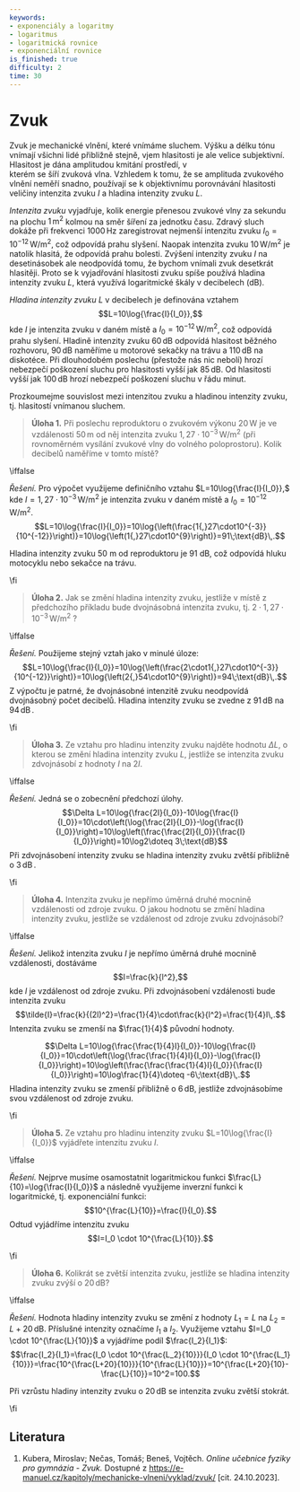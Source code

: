 ```yaml
---
keywords:
- exponenciály a logaritmy
- logaritmus
- logaritmická rovnice
- exponenciální rovnice
is_finished: true
difficulty: 2
time: 30
---
```


# Zvuk

Zvuk je mechanické vlnění, které vnímáme sluchem. 
Výšku a délku tónu vnímají všichni lidé přibližně 
stejně, vjem hlasitosti je ale velice subjektivní. 
Hlasitost je dána amplitudou kmitání prostředí, v  
kterém se šíří zvuková vlna. Vzhledem k tomu, že 
se amplituda zvukového vlnění neměří snadno, 
používají se k objektivnímu porovnávání hlasitosti 
veličiny intenzita zvuku $I$ a hladina intenzity 
zvuku $L$.

*Intenzita zvuku* vyjadřuje, kolik energie 
přenesou zvukové vlny za sekundu na plochu $1\,\text{m}^2$ 
kolmou na směr šíření za jednotku času. Zdravý sluch 
dokáže při frekvenci $1000\,\text{Hz}$ 
zaregistrovat nejmenší intenzitu zvuku $I_0=10^{-12}\,\text{W}/\text{m}^2$,
což odpovídá prahu slyšení.
Naopak intenzita zvuku $10\,\text{W}/\text{m}^2$ 
je natolik hlasitá, že odpovídá prahu bolesti. 
Zvýšení intenzity zvuku $I$ na desetinásobek ale 
neodpovídá tomu, že bychom vnímali zvuk desetkrát hlasitěji. 
Proto se k vyjadřování 
hlasitosti zvuku spíše používá hladina intenzity 
zvuku $L$, která využívá logaritmické škály v 
decibelech (dB).

*Hladina intenzity zvuku* $L$ v decibelech je 
definována vztahem 
$$L=10\log{\frac{I}{I_0}},$$
kde $I$ je intenzita zvuku v daném místě a
$I_0=10^{-12}\,\text{W}/\text{m}^2$, což odpovídá prahu
slyšení. Hladině intenzity zvuku $60\,\text{dB}$
odpovídá hlasitost běžného rozhovoru, $90\,\text{dB}$ naměříme u
motorové sekačky na trávu a
$110\,\text{dB}$ na diskotéce. Při dlouhodobém 
poslechu (přestože nás nic nebolí) hrozí nebezpečí 
poškození sluchu pro hlasitosti vyšší jak $85\,\text{dB}$. Od
hlasitosti vyšší jak $100\,\text{dB}$
hrozí nebezpečí poškození sluchu v řádu minut.

Prozkoumejme souvislost mezi intenzitou zvuku a hladinou intenzity
zvuku, tj. hlasitostí vnímanou sluchem.

>**Úloha 1.** Při poslechu reproduktoru o zvukovém výkonu $20\,\text{W}$ je 
>ve vzdálenosti $50\,\text{m}$ od něj intenzita zvuku $1{,}27\cdot10^{-3}\,
>\text{W}/\text{m}^2$ (při rovnoměrném vysílání zvukové vlny do volného 
>poloprostoru). Kolik decibelů naměříme v tomto místě?

\iffalse

*Řešení.* Pro výpočet využijeme definičního vztahu $L=10\log{\frac{I}{I_0}},$
kde $I=1{,}27\cdot10^{-3}\,\text{W}/\text{m}^2$ je intenzita zvuku v 
daném místě a $I_0=10^{-12}\,\text{W}/\text{m}^2$.
$$L=10\log{\frac{I}{I_0}}=10\log{\left(\frac{1{,}27\cdot10^{-3}}{10^{-12}}\right)}=10\log{\left(1{,}27\cdot10^{9}\right)}=91\;\text{dB}\,.$$

Hladina intenzity zvuku $50$ m od reproduktoru je $91$ dB, což odpovídá 
hluku motocyklu nebo sekačce na trávu.

\fi

>**Úloha 2.** Jak se změní hladina intenzity zvuku, jestliže v místě z 
>předchozího příkladu bude dvojnásobná intenzita zvuku, tj. $2\cdot1{,}27\cdot10^{-3}\,\text{W}/\text{m}^2$ ?

\iffalse

*Řešení.* Použijeme stejný vztah jako v minulé úloze:
$$L=10\log{\frac{I}{I_0}}=10\log{\left(\frac{2\cdot1{,}27\cdot10^{-3}}{10^{-12}}\right)}=10\log{\left(2{,}54\cdot10^{9}\right)}=94\;\text{dB}\,.$$
Z výpočtu je patrné, že dvojnásobné intenzitě zvuku neodpovídá 
dvojnásobný počet decibelů. Hladina intenzity zvuku se zvedne z
$91\,\text{dB}$ na $94\,\text{dB}\,$.

\fi

>**Úloha 3.** Ze vztahu pro hladinu intenzity zvuku najděte 
>hodnotu $\Delta L$, o kterou se 
>změní hladina intenzity zvuku $L$, jestliže se intenzita zvuku 
>zdvojnásobí z hodnoty $I$ na $2I$.

\iffalse

*Řešení.* Jedná se o zobecnění předchozí úlohy.$$\Delta L=10\log{\frac{2I}{I_0}}-10\log{\frac{I}{I_0}}=10\cdot\left(\log{\frac{2I}{I_0}}-\log{\frac{I}{I_0}}\right)=10\log\left(\frac{\frac{2I}{I_0}}{\frac{I}{I_0}}\right)=10\log2\doteq 3\;\text{dB}$$
Při zdvojnásobení intenzity zvuku se hladina intenzity zvuku zvětší přibližně o $3\,\text{dB}\,$.

\fi

>**Úloha 4.** Intenzita zvuku je nepřímo úměrná druhé mocnině vzdálenosti 
>od zdroje zvuku. O jakou hodnotu se změní hladina intenzity zvuku,
>jestliže se vzdálenost od zdroje zvuku zdvojnásobí? 

\iffalse

*Řešení.* Jelikož intenzita zvuku $I$ je nepřímo úměrná druhé mocnině 
vzdálenosti, dostáváme  $$I=\frac{k}{l^2},$$ kde $l$ je vzdálenost od 
zdroje zvuku. Při zdvojnásobení vzdálenosti bude intenzita zvuku
$$\tilde{I}=\frac{k}{(2l)^2}=\frac{1}{4}\cdot\frac{k}{l^2}=\frac{1}{4}I\,.$$
Intenzita zvuku se zmenší na $\frac{1}{4}$ původní hodnoty.

$$\Delta L=10\log{\frac{\frac{1}{4}I}{I_0}}-10\log{\frac{I}{I_0}}=10\cdot\left(\log{\frac{\frac{1}{4}I}{I_0}}-\log{\frac{I}{I_0}}\right)=10\log\left(\frac{\frac{\frac{1}{4}I}{I_0}}{\frac{I}{I_0}}\right)=10\log\frac{1}{4}\doteq -6\;\text{dB}\,.$$
Hladina intenzity zvuku se zmenší přibližně o $6\,\text{dB}$, jestliže 
zdvojnásobíme svou vzdálenost od zdroje zvuku. 

\fi

>**Úloha 5.** Ze vztahu pro hladinu intenzity zvuku $L=10\log{\frac{I}{I_0}}$ 
>vyjádřete intenzitu zvuku $I$.

\iffalse

*Řešení.* Nejprve musíme osamostatnit logaritmickou funkci
$\frac{L}{10}=\log{\frac{I}{I_0}}$ a následně využijeme inverzní
funkci k logaritmické, tj. exponenciální funkci:
$$10^{\frac{L}{10}}=\frac{I}{I_0}.$$
Odtud vyjádříme intenzitu zvuku
$$I=I_0 \cdot 10^{\frac{L}{10}}.$$

\fi

>**Úloha 6.** Kolikrát se zvětší intenzita zvuku, jestliže se hladina 
>intenzity zvuku zvýší o $20\,\text{dB}$? 

\iffalse

*Řešení.* Hodnota hladiny intenzity 
zvuku se změní z hodnoty $L_1=L$ na $L_2=L+20\,\text{dB}$. Příslušné intenzity označíme $I_1$ a $I_2$.
Využijeme vztahu $I=I_0 \cdot 10^{\frac{L}{10}}$ a vyjádříme podíl $\frac{I_2}{I_1}$:
$$\frac{I_2}{I_1}=\frac{I_0 \cdot 10^{\frac{L_2}{10}}}{I_0 \cdot 10^{\frac{L_1}{10}}}=\frac{10^{\frac{L+20}{10}}}{10^{\frac{L}{10}}}=10^{\frac{L+20}{10}-\frac{L}{10}}=10^2=100.$$

Při vzrůstu hladiny intenzity zvuku o $20\,\text{dB}$ se intenzita zvuku 
zvětší stokrát.

\fi

## Literatura 
1. Kubera, Miroslav; Nečas, Tomáš; Beneš, Vojtěch. *Online učebnice fyziky pro gymnázia - Zvuk.* Dostupné z <https://e-manuel.cz/kapitoly/mechanicke-vlneni/vyklad/zvuk/> [cit. 24.10.2023].
